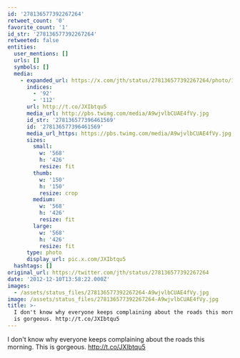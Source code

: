 ```yaml
---
id: '278136577392267264'
retweet_count: '0'
favorite_count: '1'
id_str: '278136577392267264'
retweeted: false
entities:
  user_mentions: []
  urls: []
  symbols: []
  media:
    - expanded_url: https://x.com/jth/status/278136577392267264/photo/1
      indices:
        - '92'
        - '112'
      url: http://t.co/JXIbtqu5
      media_url: http://pbs.twimg.com/media/A9wjvlbCUAE4fVy.jpg
      id_str: '278136577396461569'
      id: '278136577396461569'
      media_url_https: https://pbs.twimg.com/media/A9wjvlbCUAE4fVy.jpg
      sizes:
        small:
          w: '568'
          h: '426'
          resize: fit
        thumb:
          w: '150'
          h: '150'
          resize: crop
        medium:
          w: '568'
          h: '426'
          resize: fit
        large:
          w: '568'
          h: '426'
          resize: fit
      type: photo
      display_url: pic.x.com/JXIbtqu5
  hashtags: []
original_url: https://twitter.com/jth/status/278136577392267264
date: '2012-12-10T13:58:22.000Z'
images:
  - /assets/status_files/278136577392267264-A9wjvlbCUAE4fVy.jpg
image: /assets/status_files/278136577392267264-A9wjvlbCUAE4fVy.jpg
title: >-
  I don't know why everyone keeps complaining about the roads this morning. This
  is gorgeous. http://t.co/JXIbtqu5
---
```


I don't know why everyone keeps complaining about the roads this morning. This is gorgeous. http://t.co/JXIbtqu5